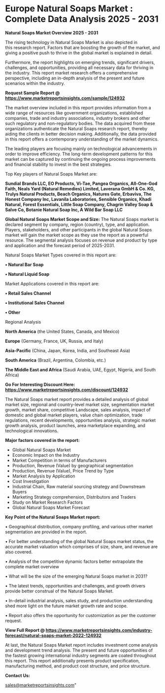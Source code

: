 # Europe Natural Soaps Market : Complete Data Analysis 2025 - 2031

<Strong> Natural Soaps Market Overview 2025 - 2031</strong>

The rising technology in Natural Soaps Market is also depicted in this research report. Factors that are boosting the growth of the market, and giving a positive push to thrive in the global market is explained in detail.

Furthermore, the report highlights on emerging trends, significant drivers, challenges, and opportunities, providing all necessary data for thriving in the industry. This report market research offers a comprehensive perspective, including an in-depth analysis of the present and future scenarios within the industry.

<strong>Request Sample Report @ <a href=https://www.marketreportsinsights.com/sample/124932>https://www.marketreportsinsights.com/sample/124932</a></strong>

The market overview included in this report provides information from a wide range of resources like government organizations, established companies, trade and industry associations, industry brokers and other such regulatory and non-regulatory bodies. The data acquired from these organizations authenticate the Natural Soaps research report, thereby aiding the clients in better decision making. Additionally, the data provided in this report offers a contemporary understanding of the market dynamics.

The leading players are focusing mainly on technological advancements in order to improve efficiency. The long-term development patterns for this market can be captured by continuing the ongoing process improvements and financial stability to invest in the best strategies.

Top Key players of Natural Soaps Market are:

<strong>Sundial Brands LLC, EO Products, Vi-Tae, Pangea Organics, All-One-God Faith, Neals Yard (Natural Remedies) Limited, Laverana GmbH & Co. KG, Trulys Natural Products, Beach Organics, Natures Gate, Erbaviva, The Honest Company Inc, Lavanila Laboratories, Sensible Organics, Khadi Natural, Forest Essentials, Little Soap Company, Chagrin Valley Soap & Salve Co, Botanie Natural Soap Inc, A Wild Bar Soap LLC</strong>

<strong><b>Global Natural Soaps Market Scope and Size:</b></strong>
The Natural Soaps market is declared segment by company, region (country), type, and application. Players, stakeholders, and other participants in the global Natural Soaps market will gain the market scope as they use the report as a powerful resource. The segmental analysis focuses on revenue and product by type and application and the forecast period of 2025-2031.

Natural Soaps Market Types covered in this report are:

<strong>• Natural Bar Soap

• Natural Liquid Soap</strong>

Market Applications covered in this report are:

<strong>• Retail Sales Channel

• Institutional Sales Channel

• Other</strong> 

Regional Analysis

<strong>North America</strong> (the United States, Canada, and Mexico)

<strong>Europe</strong> (Germany, France, UK, Russia, and Italy)

<strong>Asia-Pacific</strong> (China, Japan, Korea, India, and Southeast Asia)

<strong>South America</strong> (Brazil, Argentina, Colombia, etc.)

<strong>The Middle East and Africa</strong> (Saudi Arabia, UAE, Egypt, Nigeria, and South Africa)

<strong>Go For Interesting Discount Here: <a href=https://www.marketreportsinsights.com/discount/124932>https://www.marketreportsinsights.com/discount/124932</a></strong>

The Natural Soaps market report provides a detailed analysis of global market size, regional and country-level market size, segmentation market growth, market share, competitive Landscape, sales analysis, impact of domestic and global market players, value chain optimization, trade regulations, recent developments, opportunities analysis, strategic market growth analysis, product launches, area marketplace expanding, and technological innovations.

<strong><b>Major factors covered in the report:</b></strong>
<ul>
  <li>Global Natural Soaps Market </li>
  <li>Economic Impact on the Industry</li>
  <li>Market Competition in terms of Manufacturers</li>
  <li>Production, Revenue (Value) by geographical segmentation</li>
  <li>Production, Revenue (Value), Price Trend by Type</li>
  <li>Market Analysis by Application</li>
  <li>Cost Investigation</li>
  <li>Industrial Chain, Raw material sourcing strategy and Downstream Buyers</li>
  <li>Marketing Strategy comprehension, Distributors and Traders</li>
  <li>Study on Market Research Factors</li>
  <li>Global Natural Soaps Market Forecast</li>
</ul>

<strong><b>Key Point of the Natural Soaps Market report:</b></strong>

• Geographical distribution, company profiling, and various other market segmentation are provided in the report.

• For better understanding of the global Natural Soaps market status, the accurate market valuation which comprises of size, share, and revenue are also covered.

• Analysis of the competitive dynamic factors better extrapolate the complete market overview

• What will be the size of the emerging Natural Soaps market in 2031?

• The latest trends, opportunities and challenges, and growth drivers provide better construal of the Natural Soaps Market.

• In-detail industrial analysis, sales study, and production understanding shed more light on the future market growth rate and scope.

• Report also offers the opportunity for customization as per the customer request.

<strong><b>View Full Report @ <a href=https://www.marketreportsinsights.com/industry-forecast/natural-soaps-market-2022-124932>https://www.marketreportsinsights.com/industry-forecast/natural-soaps-market-2022-124932</a></b></strong>


At last, the Natural Soaps Market report includes investment come analysis and development trend analysis. The present and future opportunities of the fastest growing international industry segments are coated throughout this report. This report additionally presents product specification, manufacturing method, and product cost structure, and price structure.

<strong>Contact Us:</strong>

sales@marketreportsinsights.com"
